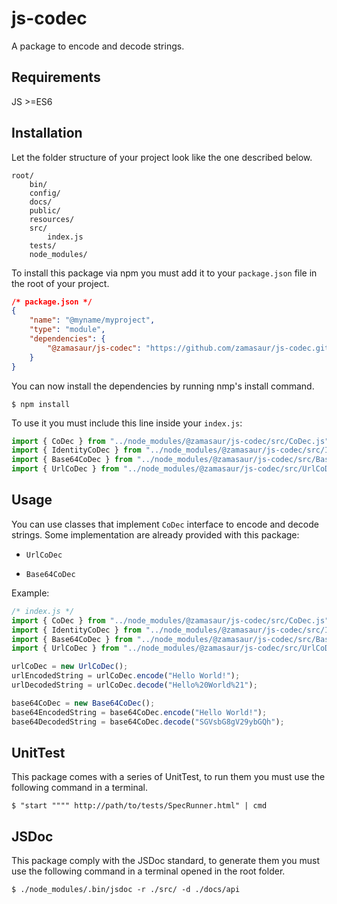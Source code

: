 # js-codec

A package to encode and decode strings.

## Requirements

JS >=ES6

## Installation

Let the folder structure of your project look like the one described below.

```
root/
	bin/
	config/
	docs/
	public/
	resources/
	src/
		index.js
	tests/
	node_modules/
```

To install this package via npm you must add it to your `package.json` file in the root of your project. 

```json
/* package.json */
{
	"name": "@myname/myproject",
	"type": "module",
	"dependencies": {
		"@zamasaur/js-codec": "https://github.com/zamasaur/js-codec.git"
	}
}
```

You can now install the dependencies by running nmp's install command.
```
$ npm install
```

To use it you must include this line inside your `index.js`:

```js
import { CoDec } from "../node_modules/@zamasaur/js-codec/src/CoDec.js";
import { IdentityCoDec } from "../node_modules/@zamasaur/js-codec/src/IdentityCoDec.js";
import { Base64CoDec } from "../node_modules/@zamasaur/js-codec/src/Base64CoDec.js";
import { UrlCoDec } from "../node_modules/@zamasaur/js-codec/src/UrlCoDec.js";
```

## Usage

You can use classes that implement `CoDec` interface to encode and decode strings.
Some implementation are already provided with this package:

* `UrlCoDec`

* `Base64CoDec`

Example:

```js
/* index.js */
import { CoDec } from "../node_modules/@zamasaur/js-codec/src/CoDec.js";
import { IdentityCoDec } from "../node_modules/@zamasaur/js-codec/src/IdentityCoDec.js";
import { Base64CoDec } from "../node_modules/@zamasaur/js-codec/src/Base64CoDec.js";
import { UrlCoDec } from "../node_modules/@zamasaur/js-codec/src/UrlCoDec.js";

urlCoDec = new UrlCoDec();
urlEncodedString = urlCoDec.encode("Hello World!");
urlDecodedString = urlCoDec.decode("Hello%20World%21");

base64CoDec = new Base64CoDec();
base64EncodedString = base64CoDec.encode("Hello World!");
base64DecodedString = base64CoDec.decode("SGVsbG8gV29ybGQh");
```

## UnitTest

This package comes with a series of UnitTest, to run them you must use the following command in a terminal.

```
$ "start """" http://path/to/tests/SpecRunner.html" | cmd
```

## JSDoc

This package comply with the JSDoc standard, to generate them you must use the following command in a terminal opened in the root folder.

```
$ ./node_modules/.bin/jsdoc -r ./src/ -d ./docs/api
```
